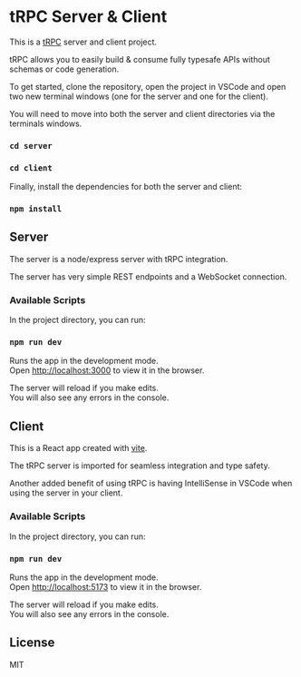 # tRPC Server & Client

This is a [tRPC](https://trpc.io/) server and client project. 

tRPC allows you to easily build & consume fully typesafe APIs without schemas or code generation.

To get started, clone the repository, open the project in VSCode and open two new terminal windows (one for the server and one for the client).

You will need to move into both the server and client directories via the terminals windows.

### `cd server`
### `cd client`

Finally, install the dependencies for both the server and client:

### `npm install`

## Server

The server is a node/express server with tRPC integration. 

The server has very simple REST endpoints and a WebSocket connection.

### Available Scripts

In the project directory, you can run:

### `npm run dev`

Runs the app in the development mode.\
Open [http://localhost:3000](http://localhost:3000) to view it in the browser.

The server will reload if you make edits.\
You will also see any errors in the console.

## Client

This is a React app created with [vite](https://vitejs.dev/). 

The tRPC server is imported for seamless integration and type safety.

Another added benefit of using tRPC is having IntelliSense in VSCode when using the server in your client.

### Available Scripts

In the project directory, you can run:

### `npm run dev`

Runs the app in the development mode.\
Open [http://localhost:5173](http://localhost:5173) to view it in the browser.

The server will reload if you make edits.\
You will also see any errors in the console.

## License

MIT